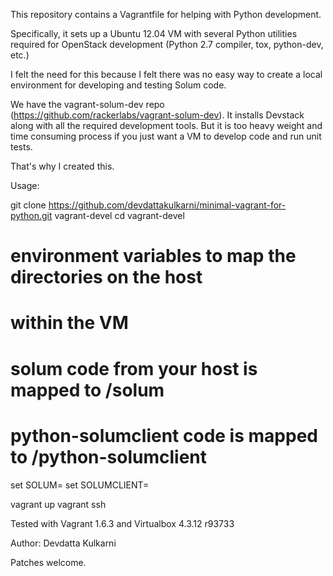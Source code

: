 This repository contains a Vagrantfile for helping with Python development.

Specifically, it sets up a Ubuntu 12.04 VM with several Python utilities
required for OpenStack development (Python 2.7 compiler, tox, python-dev, etc.)

I felt the need for this because I felt there was no easy way to create a local
environment for developing and testing Solum code.

We have the vagrant-solum-dev repo (https://github.com/rackerlabs/vagrant-solum-dev).
It installs Devstack  along with all the required development tools.
But it is too heavy weight and time consuming process if you just want a VM to develop code and run unit tests.

That's why I created this.

Usage:

git clone https://github.com/devdattakulkarni/minimal-vagrant-for-python.git vagrant-devel
cd vagrant-devel

# environment variables to map the directories on the host
# within the VM
# solum code from your host is mapped to /solum
# python-solumclient code is mapped to /python-solumclient

set SOLUM=<path to local solum code>
set SOLUMCLIENT=<path to local python-solumclient code>

vagrant up
vagrant ssh


Tested with Vagrant 1.6.3 and Virtualbox 4.3.12 r93733

Author: Devdatta Kulkarni

Patches welcome.


